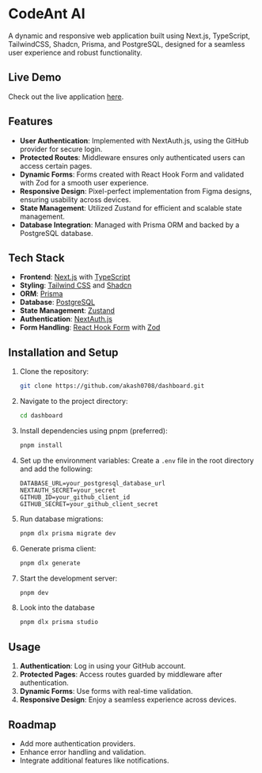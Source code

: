 # CodeAnt AI

A dynamic and responsive web application built using Next.js, TypeScript, TailwindCSS, Shadcn, Prisma, and PostgreSQL, designed for a seamless user experience and robust functionality.

## Live Demo

Check out the live application [here](https://dashboard-codeantai-akash.vercel.app/).

## Features

- **User Authentication**: Implemented with NextAuth.js, using the GitHub provider for secure login.
- **Protected Routes**: Middleware ensures only authenticated users can access certain pages.
- **Dynamic Forms**: Forms created with React Hook Form and validated with Zod for a smooth user experience.
- **Responsive Design**: Pixel-perfect implementation from Figma designs, ensuring usability across devices.
- **State Management**: Utilized Zustand for efficient and scalable state management.
- **Database Integration**: Managed with Prisma ORM and backed by a PostgreSQL database.

## Tech Stack

- **Frontend**: [Next.js](https://nextjs.org/) with [TypeScript](https://www.typescriptlang.org/)
- **Styling**: [Tailwind CSS](https://tailwindcss.com/) and [Shadcn](https://shadcn.dev/)
- **ORM**: [Prisma](https://www.prisma.io/)
- **Database**: [PostgreSQL](https://www.postgresql.org/)
- **State Management**: [Zustand](https://zustand-demo.pmnd.rs/)
- **Authentication**: [NextAuth.js](https://next-auth.js.org/)
- **Form Handling**: [React Hook Form](https://react-hook-form.com/) with [Zod](https://zod.dev/)

## Installation and Setup

1. Clone the repository:

   ```bash
   git clone https://github.com/akash0708/dashboard.git
   ```

2. Navigate to the project directory:

   ```bash
   cd dashboard
   ```

3. Install dependencies using pnpm (preferred):

   ```bash
   pnpm install
   ```

4. Set up the environment variables:
   Create a `.env` file in the root directory and add the following:

   ```env
   DATABASE_URL=your_postgresql_database_url
   NEXTAUTH_SECRET=your_secret
   GITHUB_ID=your_github_client_id
   GITHUB_SECRET=your_github_client_secret
   ```

5. Run database migrations:

   ```bash
   pnpm dlx prisma migrate dev
   ```

6. Generate prisma client:

   ```bash
   pnpm dlx generate
   ```

7. Start the development server:

   ```bash
   pnpm dev
   ```

8. Look into the database

   ```bash
   pnpm dlx prisma studio
   ```

## Usage

1. **Authentication**: Log in using your GitHub account.
2. **Protected Pages**: Access routes guarded by middleware after authentication.
3. **Dynamic Forms**: Use forms with real-time validation.
4. **Responsive Design**: Enjoy a seamless experience across devices.

## Roadmap

- Add more authentication providers.
- Enhance error handling and validation.
- Integrate additional features like notifications.
